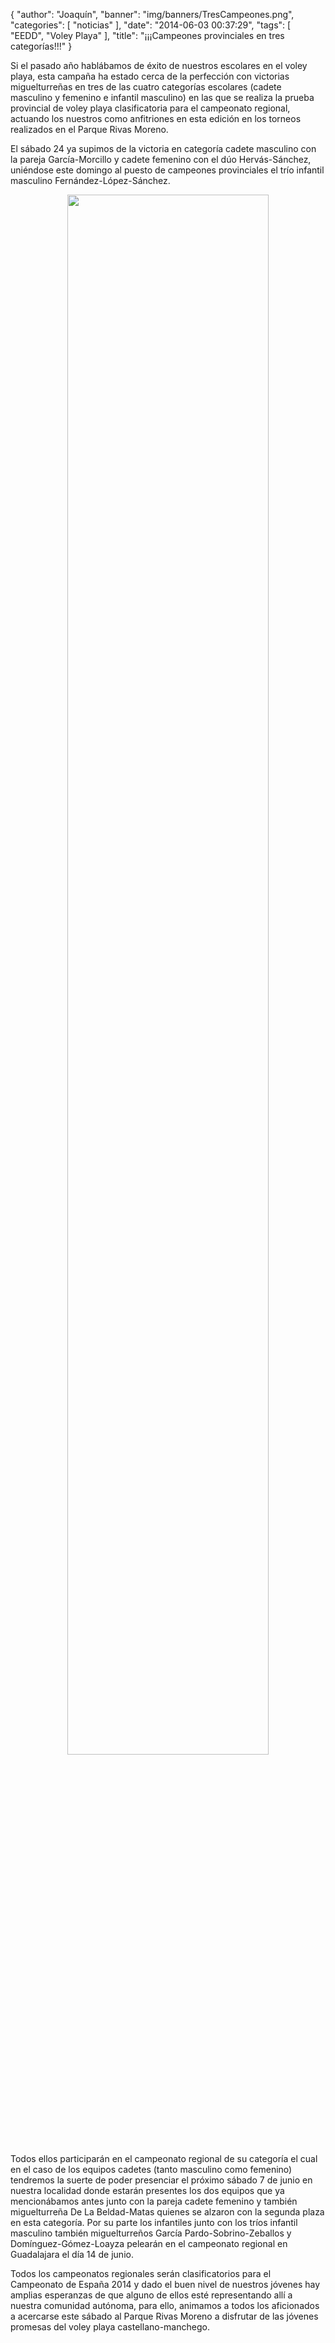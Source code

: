 {
  "author": "Joaquín", 
  "banner": "img/banners/TresCampeones.png", 
  "categories": [
    "noticias"
  ], 
  "date": "2014-06-03 00:37:29", 
  "tags": [
    "EEDD", 
    "Voley Playa"
  ], 
  "title": "¡¡¡Campeones provinciales en tres categorías!!!"
}

Si el pasado año hablábamos de éxito de nuestros escolares en el voley playa, esta campaña ha estado cerca de la perfección con victorias miguelturreñas en tres de las cuatro categorías escolares (cadete masculino y femenino e infantil masculino) en las que se realiza la prueba provincial de voley playa clasificatoria para el campeonato regional, actuando los nuestros como anfitriones en esta edición en los torneos realizados en el Parque Rivas Moreno.

El sábado 24 ya supimos de la victoria en categoría cadete masculino con la pareja García-Morcillo y cadete femenino con el dúo Hervás-Sánchez, uniéndose este domingo al puesto de campeones provinciales el trío infantil masculino Fernández-López-Sánchez.

<center>
<a target="_new" href="http://www.advmiguelturra.org/img/banners/TresCampeones.png"> 
<img width="80%" align="center" src="http://www.advmiguelturra.org/img/banners/TresCampeones.png"/> </a>
</center>

Todos ellos participarán en el campeonato regional de su categoría el cual en el caso de los equipos cadetes (tanto masculino como femenino) tendremos la suerte de poder presenciar el próximo sábado 7 de junio en nuestra localidad donde estarán presentes los dos equipos que ya mencionábamos antes junto con la pareja cadete femenino y también miguelturreña De La Beldad-Matas quienes se alzaron con la segunda plaza en esta categoría. Por su parte los infantiles junto con los tríos infantil masculino también miguelturreños García Pardo-Sobrino-Zeballos y Domínguez-Gómez-Loayza pelearán en el campeonato regional en Guadalajara el día 14 de junio. 

Todos los campeonatos regionales serán clasificatorios para el Campeonato de España 2014 y dado el buen nivel de nuestros jóvenes hay amplias esperanzas de que alguno de ellos esté representando allí a nuestra comunidad autónoma, para ello, animamos a todos los aficionados a acercarse este sábado al Parque Rivas Moreno a disfrutar de las jóvenes promesas del voley playa castellano-manchego.


